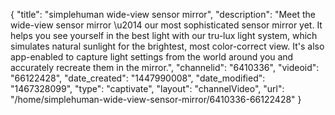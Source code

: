 {
    "title": "simplehuman wide-view sensor mirror",
    "description": "Meet the wide-view sensor mirror \u2014 our most sophisticated sensor mirror yet. It helps you see yourself in the best light with our tru-lux light system, which simulates natural sunlight for the brightest, most color-correct view. It's also app-enabled to capture light settings from the world around you and accurately recreate them in the mirror.",
    "channelid": "6410336",
    "videoid": "66122428",
    "date_created": "1447990008",
    "date_modified": "1467328099",
    "type": "captivate",
    "layout": "channelVideo",
    "url": "\/home\/simplehuman-wide-view-sensor-mirror\/6410336-66122428"
}